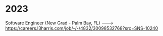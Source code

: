 # 2023

Software Engineer (New Grad - Palm Bay, FL) ---> https://careers.l3harris.com/job/-/-/4832/30098532768?src=SNS-10240
